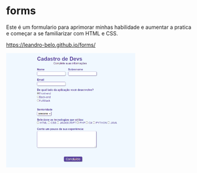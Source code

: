 # forms
Este é um formulario para aprimorar minhas habilidade e aumentar a pratica e começar a se familiarizar com HTML e CSS. 

https://leandro-belo.github.io/forms/

<p align="left">
  <img src="forms simples.png" width="350">
  
</p>
